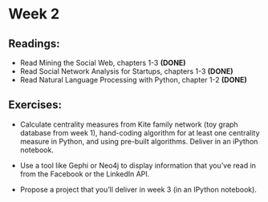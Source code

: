 # Week 2

## Readings:

- Read Mining the Social Web, chapters 1-3 **(DONE)**
- Read Social Network Analysis for Startups, chapters 1-3 **(DONE)**
- Read Natural Language Processing with Python, chapter 1-2 **(DONE)**

## Exercises:

- Calculate centrality measures from Kite family network (toy graph database from week 1), hand-coding algorithm for at least one centrality measure in Python, and using pre-built algorithms.  Deliver in an iPython notebook.

- Use a tool like Gephi or Neo4j to display information that you’ve read in from the Facebook or the LinkedIn API.

- Propose a project that you’ll deliver in week 3 (in an IPython notebook).
